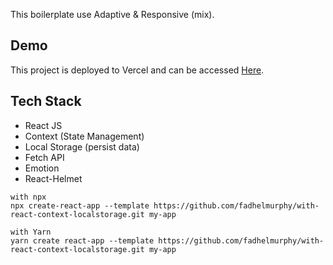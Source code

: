 This boilerplate use Adaptive & Responsive (mix).
## Demo 
This project is deployed to Vercel and can be accessed [Here](https://la-fe.vercel.app/). 
## Tech Stack

* React JS
* Context (State Management)
* Local Storage (persist data)
* Fetch API
* Emotion
* React-Helmet

```shell
with npx
npx create-react-app --template https://github.com/fadhelmurphy/with-react-context-localstorage.git my-app

with Yarn
yarn create react-app --template https://github.com/fadhelmurphy/with-react-context-localstorage.git my-app
```